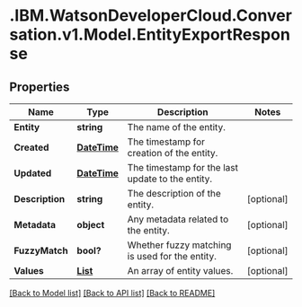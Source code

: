# .IBM.WatsonDeveloperCloud.Conversation.v1.Model.EntityExportResponse
## Properties

Name | Type | Description | Notes
------------ | ------------- | ------------- | -------------
**Entity** | **string** | The name of the entity. | 
**Created** | [**DateTime**](DateTime.md) | The timestamp for creation of the entity. | 
**Updated** | [**DateTime**](DateTime.md) | The timestamp for the last update to the entity. | 
**Description** | **string** | The description of the entity. | [optional] 
**Metadata** | **object** | Any metadata related to the entity. | [optional] 
**FuzzyMatch** | **bool?** | Whether fuzzy matching is used for the entity. | [optional] 
**Values** | [**List<ValueExportResponse>**](ValueExportResponse.md) | An array of entity values. | [optional] 

[[Back to Model list]](../README.md#documentation-for-models) [[Back to API list]](../README.md#documentation-for-api-endpoints) [[Back to README]](../README.md)

